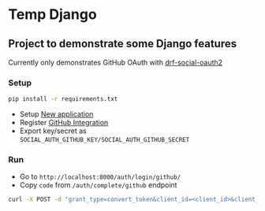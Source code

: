 # Temp Django

## Project to demonstrate some Django features

Currently only demonstrates GitHub OAuth with [drf-social-oauth2](https://github.com/wagnerdelima/drf-social-oauth2/)

### Setup

```bash
pip install -r requirements.txt
```

* Setup [New application](https://drf-social-oauth2.readthedocs.io/en/latest/application.html)
* Register [GitHub Integration](https://drf-social-oauth2.readthedocs.io/en/latest/integration.html#github-integration)
* Export key/secret as `SOCIAL_AUTH_GITHUB_KEY/SOCIAL_AUTH_GITHUB_SECRET`

### Run

* Go to `http://localhost:8000/auth/login/github/`
* Copy `code` from `/auth/complete/github` endpoint

```bash
curl -X POST -d "grant_type=convert_token&client_id=<client_id>&client_secret=<client_secret>&backend=github&token=<code>" http://localhost:8000/auth/convert-token
```
